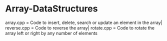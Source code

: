 # Array-DataStructures
array.cpp = Code to insert, delete, search or update an element in the array|
reverse.cpp = Code to reverse the array|
rotate.cpp = Code to rotate the array left or right by any number of elements
